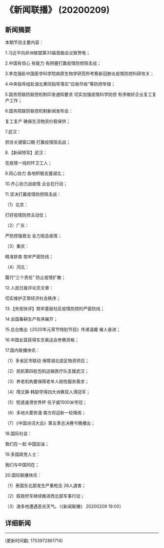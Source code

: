 # 《新闻联播》 (20200209)

## 新闻摘要

本期节目主要内容：

1.习近平向非洲联盟第33届首脑会议致贺电；

2.中国有信心 有能力 有把握打赢疫情防控阻击战；

3.李克强赴中国医学科学院病原生物学研究所考察新冠肺炎疫情防控科研攻关；

4.中央指导组赴湖北黄冈指导落实“应收尽收”等防控举措；

5.国务院联防联控机制印发通知要求 切实加强疫情科学防控 有序做好企业复工复产工作；

6.国务院联防联控机制新闻发布会：

复工复产 确保生活物资价稳保供；

7.武汉：

抓住关键窗口期 打赢疫情阻击战；

8.【新闻特写】武汉：

在疫情一线的环卫工人；

9.同心协力 各地积极支援湖北；

10.齐心协力战疫情 企业在行动；

11.坚决打赢疫情防控阻击战：

（1）北京：

打好疫情防控主动仗；

（2）广东：

严防控强救治 全力阻击疫情；

（3）重庆：

精准排查 筑牢严密防线；

（4）河北：

履行“三个责任” 防止疫情扩散；

12.人民日报评论员文章：

切实维护正常经济社会秩序；

13.【央视快评】筑牢基层社区疫情防控的严密防线；

14.全国春耕生产有序展开；

15.总台推出《2020年元宵节特别节目》传递温暖 催人奋进；

16.中国女篮获得东京奥运会参赛资格；

17.国内联播快讯：

（1）多省区市联动 保障湖北疫区物资供应；

（2）民航第四批包机运输医疗队支援武汉；

（3）养老机构要保障老年人刚性服务需求；

（4）隋文静 韩聪夺得四大洲赛双人滑冠军；

（5）短道速滑世界杯 任子威1500米夺冠；

（6）多地大雾弥漫 南方将迎新一轮降雨；

（7）《中国诗词大会》第五季总决赛今晚播出；

18.国际社会：

我们在一起 中国加油；

19.多国政党人士：

我们与中国同在；

20.国际联播快讯：

（1）泰国东北部发生严重枪击 26人遇害；

（2）叙政府军继续推进西北部军事行动；

（3）澳多地遭遇恶劣天气。（《新闻联播》 20200209 19:00）

## 详细新闻

---

(更新时间戳: 1753972861714)

